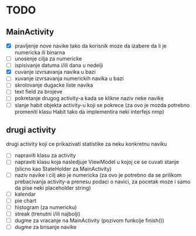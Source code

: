 # TODO

## MainActivity
- [x] pravljenje nove navike tako da korisnik moze da izabere da li je numericka ili binarna
- [ ] unosenje cilja za numericke
- [ ] ispisivanje datuma i/ili dana u nedelji
- [x] cuvanje izvrsavanja navika u bazi
- [ ] xuvanje izvrsavanja numerickih navika u bazi
- [ ] skrolovanje dugacke liste navika
- [ ] text field za brojeve
- [ ] pokretanje drugog activity-a kada se klikne naziv neke navike
- [ ] slanje habit objekta activity-u koji se pokrece (za ovo je mozda potrebno promeniti klasu Habit tako da implementira neki interfejs nmp)

## drugi activity
drugi activity koji ce prikazivati statistike za neku konkretnu naviku
- [ ] napraviti klasu za activity
- [ ] napraviti klasu koja nasledjuje ViewModel u kojoj ce se cuvati stanje (slicno kao StateHolder za MainActivity)
- [ ] naziv navike i cilj ako je numericka
  (za ovo je potrebno da se prilikom prebacivanja activity-a prenesu podaci o navici, za pocetak moze i samo da pise neki placeholder string)
- [ ] kalendar
- [ ] pie chart
- [ ] histogram (za numericku)
- [ ] streak (trenutni i/ili najbolji)
- [ ] dugme za vracanje na MainActivity (pozivom funkcije finish())
- [ ] dugme za brisanje navike